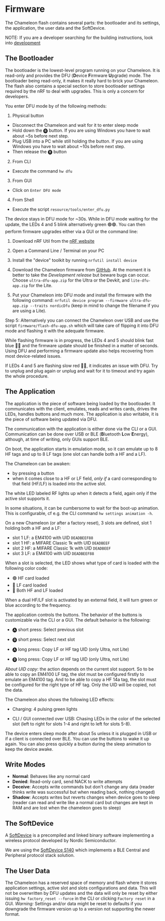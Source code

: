 # Firmware

The Chameleon flash contains several parts: the bootloader and its settings, the application, the user data and the SoftDevice.

NOTE: If you are a developer searching for the building instructions, look into [development](./development.md)

## The Bootloader

The bootloader is the lowest-level program running on your Chameleon. It is read-only and provides the DFU (**D**evice **F**irmware **U**pgrade) mode. The bootloader being read-only, it makes it really hard to brick your Chameleon. The flash also contains a special section to store bootloader settings required by the nRF to deal with upgrades. This is only a concern for developers.


You enter DFU mode by of the following methods:

1. Physical button

- Disconnect the Chameleon and wait for it to enter sleep mode
- Hold down the 🅑 button. If you are using Windows you have to wait about ~5s before next step.
- Plug USB into a PC while still holding the button. If you are using Windows you have to wait about ~10s before next step.
- Then release the 🅑 button

2. From CLI

- Execute the command `hw dfu`

3. From GUI

- Click on `Enter DFU mode`

4. From Shell

- Execute the script `resource/tools/enter_dfu.py`

The device stays in DFU mode for ~30s.
While in DFU mode waiting for the update, the LEDs 4 and 5 blink alternatively green 🟢🟢.
You can then perform firmware upgrades either via a GUI or the command line:

1. Download nRF Util from the [nRF website](https://www.nordicsemi.com/Products/Development-tools/nrf-util)

2. Open a Command Line / Terminal on your PC

3. Install the "device" toolkit by running `nrfutil install device`

4. Download the Chameleon firmware from [GitHub](https://github.com/RfidResearchGroup/ChameleonUltra/releases). At the moment it is better to take the *Development release* but beware bugs can occur. Choose `ultra-dfu-app.zip` for the Ultra or the Devkit, and `lite-dfu-app.zip` for the Lite.

5. Put your Chameleon into DFU mode and install the firmware with the following command: `nrfutil device program --firmware ultra-dfu-app.zip --traits nordicDfu` (keep in mind to change the filename if you are using a Lite).

Step 5: Alternatively you can connect the Chameleon over USB and use the script `firmware/flash-dfu-app.sh` which will take care of flipping it into DFU mode and flashing it with the adequate firmware.

While flashing firmware is in progress, the LEDs 4 and 5 should blink fast blue 🔵🔵 and the firmware update should be finished in a matter of seconds. Using DFU and performing a firmware update also helps recovering from most device-related issues.

If LEDs 4 and 5 are flashing slow red 🔴🔴, it indicates an issue with DFU. Try to unplug and plug again or unplug and wait for it to timeout and try again the whole procedure.

## The Application

The application is the piece of software being loaded by the bootloader. It communicates with the client, emulates, reads and writes cards, drives the LEDs, handles buttons and much more. The application is also writable, it is the piece of software being updated via DFU.

The communication with the application is either done via the CLI or a GUI. Communication can be done over USB or BLE (**B**luetooth **L**ow **E**nergy), although, at time of writing, only GUIs support BLE.

On boot, the application starts in emulation mode, so it can emulate up to 8 HF tags and up to 8 LF tags (one slot can handle both a HF and a LF).

The Chameleon can be awaken:

- by pressing a button
- when it comes close to a HF or LF field, *only if* a card corresponding to that field (HF/LF) is loaded into the active slot.

The white LED labeled RF lights up when it detects a field, again only if the active slot supports it.

In some situations, it can be cumbersome to wait for the boot-up animation. This is configurable, cf e.g. the CLI command `hw settings animation -h`.

On a new Chameleon (or after a factory reset), 3 slots are defined, slot 1 holding both a HF and a LF:

- slot 1 LF: a EM4100 with UID `DEADBEEF88`
- slot 1 HF: a MIFARE Classic 1k with UID `DEADBEEF`
- slot 2 HF: a MIFARE Classic 1k with UID `DEADBEEF`
- slot 3 LF: a EM4100 with UID `DEADBEEF88`

When a slot is selected, the LED shows what type of card is loaded with the following color code:

- 🟢 HF card loaded
- 🔵 LF card loaded
- 🔴 Both HF and LF loaded

When a dual HF/LF slot is activated by an external field, it will turn green or blue according to the frequency.

The application controls the buttons. The behavior of the buttons is customizable via the CLI or a GUI. The default behavior is the following:

- 🅐 short press: Select previous slot

- 🅑 short press: Select next slot

- 🅐 long press: Copy LF or HF tag UID (only Ultra, not Lite)

- 🅑 long press: Copy LF or HF tag UID (only Ultra, not Lite)

*About UID copy*: the action depends on the current slot support. So to be able to copy an EM4100 LF tag, the slot must be configured firstly to emulate an EM4100 tag. And to be able to copy a HF 14a tag, the slot must be configured for the right type of HF tag. Only the UID will be copied, not the data.

The Chameleon also shows the following LED effects:

- Charging: 4 pulsing green lights

- CLI / GUI connected over USB: Chasing LEDs in the color of the selected slot (left to right for slots 1-4 and right to left for slots 5-8).

The device enters sleep mode after about 5s unless it is plugged in USB or if a client is connected over BLE. You can use the buttons to wake it up again. You can also press quickly a button during the sleep animation to keep the device awake.

## Write Modes
- **Normal**: Behaves like any normal card
- **Denied**: Read-only card, send NACK to write attempts
- **Deceive**: Accepts write commands but don't change any data (reader thinks write was successful but when reading back, nothing changed)
- **Shadow**: Accepts writes but reverts changes when device goes to sleep (reader can read and write like a normal card but changes are kept in RAM and are lost when the chameleon goes to sleep) 

## The SoftDevice

A [SoftDevice](https://infocenter.nordicsemi.com/index.jsp?topic=%2Fstruct_nrf52%2Fstruct%2Fnrf52_softdevices.html) is a precompiled and linked binary software implementing a wireless protocol developed by Nordic Semiconductor.

We are using the [SoftDevice S140](https://infocenter.nordicsemi.com/index.jsp?topic=%2Fstruct_nrf52%2Fstruct%2Fnrf52_softdevices.html) which implements a BLE Central and Peripheral protocol stack solution.

## The User Data

The Chameleon has a reserved space of memory and flash where it stores application settings, active slot and slots configurations and data. This will not be overwritten by DFU updates and the data will only be reset by either issuing `hw factory_reset --force` in the CLI or clicking `Factory reset` in a GUI.
*Warning:* Settings and/or data might be reset to defaults if you downgrade the firmware version up to a version not supporting the newer format.
